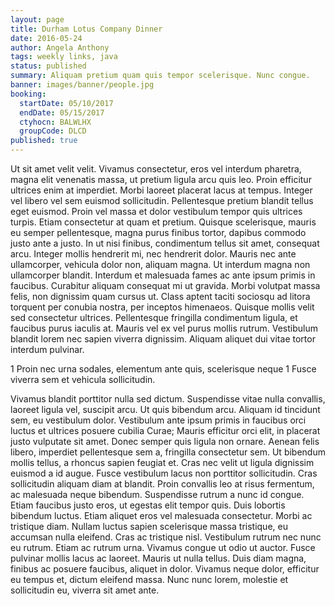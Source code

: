```yaml
---
layout: page
title: Durham Lotus Company Dinner
date: 2016-05-24
author: Angela Anthony
tags: weekly links, java
status: published
summary: Aliquam pretium quam quis tempor scelerisque. Nunc congue.
banner: images/banner/people.jpg
booking:
  startDate: 05/10/2017
  endDate: 05/15/2017
  ctyhocn: BALWLHX
  groupCode: DLCD
published: true
---
```

Ut sit amet velit velit. Vivamus consectetur, eros vel interdum pharetra, magna elit venenatis massa, ut pretium ligula arcu quis leo. Proin efficitur ultrices enim at imperdiet. Morbi laoreet placerat lacus at tempus. Integer vel libero vel sem euismod sollicitudin. Pellentesque pretium blandit tellus eget euismod. Proin vel massa et dolor vestibulum tempor quis ultrices turpis.
Etiam consectetur at quam et pretium. Quisque scelerisque, mauris eu semper pellentesque, magna purus finibus tortor, dapibus commodo justo ante a justo. In ut nisi finibus, condimentum tellus sit amet, consequat arcu. Integer mollis hendrerit mi, nec hendrerit dolor. Mauris nec ante ullamcorper, vehicula dolor non, aliquam magna. Ut interdum magna non ullamcorper blandit. Interdum et malesuada fames ac ante ipsum primis in faucibus. Curabitur aliquam consequat mi ut gravida. Morbi volutpat massa felis, non dignissim quam cursus ut. Class aptent taciti sociosqu ad litora torquent per conubia nostra, per inceptos himenaeos. Quisque mollis velit sed consectetur ultrices. Pellentesque fringilla condimentum ligula, et faucibus purus iaculis at. Mauris vel ex vel purus mollis rutrum. Vestibulum blandit lorem nec sapien viverra dignissim. Aliquam aliquet dui vitae tortor interdum pulvinar.

1 Proin nec urna sodales, elementum ante quis, scelerisque neque
1 Fusce viverra sem et vehicula sollicitudin.

Vivamus blandit porttitor nulla sed dictum. Suspendisse vitae nulla convallis, laoreet ligula vel, suscipit arcu. Ut quis bibendum arcu. Aliquam id tincidunt sem, eu vestibulum dolor. Vestibulum ante ipsum primis in faucibus orci luctus et ultrices posuere cubilia Curae; Mauris efficitur orci elit, in placerat justo vulputate sit amet. Donec semper quis ligula non ornare. Aenean felis libero, imperdiet pellentesque sem a, fringilla consectetur sem. Ut bibendum mollis tellus, a rhoncus sapien feugiat et. Cras nec velit ut ligula dignissim euismod a id augue. Fusce vestibulum lacus non porttitor sollicitudin. Cras sollicitudin aliquam diam at blandit. Proin convallis leo at risus fermentum, ac malesuada neque bibendum. Suspendisse rutrum a nunc id congue.
Etiam faucibus justo eros, ut egestas elit tempor quis. Duis lobortis bibendum luctus. Etiam aliquet eros vel malesuada consectetur. Morbi ac tristique diam. Nullam luctus sapien scelerisque massa tristique, eu accumsan nulla eleifend. Cras ac tristique nisl. Vestibulum rutrum nec nunc eu rutrum. Etiam ac rutrum urna. Vivamus congue ut odio ut auctor. Fusce pulvinar mollis lacus ac laoreet. Mauris ut nulla tellus. Duis diam magna, finibus ac posuere faucibus, aliquet in dolor. Vivamus neque dolor, efficitur eu tempus et, dictum eleifend massa. Nunc nunc lorem, molestie et sollicitudin eu, viverra sit amet ante.
